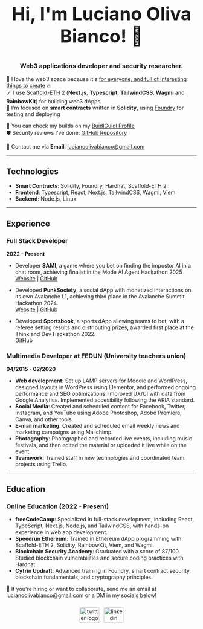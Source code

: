 <div align="center">
  <h2 style="font-size: 48px">Hi, I'm Luciano Oliva Bianco! 👋</h2>
  <h3>Web3 applications developer and security researcher.</h3>
  
</div>
 
💖 I love the web3 space because it's [for everyone, and full of interesting things to create](https://lulox.notion.site/Newbies-Lounge-68ea7c4c5f1a4ec29786be6a76516878) 🔥<br />
🪄 I use [Scaffold-ETH 2](https://scaffoldeth.io/) (**Next.js**, **Typescript**, **TailwindCSS**, **Wagmi** and **RainbowKit**) for building web3 dApps. <br />
🌱 I'm focused on <b>smart contracts</b> written in **Solidity**, using [Foundry](https://book.getfoundry.sh/getting-started/installation) for testing and deploying<br />

🏰 You can check my builds on my [BuidlGuidl Profile](https://buidlguidl.com/builders/0xfBD9Ca40386A8C632cf0529bbb16b4BEdB59a0A0) <br />
🛡 Security reviews I've done: [GitHub Repository](https://github.com/luloxi/security-reviews)
  
💌 Contact me via **Email**: [lucianoolivabianco@gmail.com](mailto:lucianoolivabianco@gmail.com)  

---

## Technologies

- **Smart Contracts**: Solidity, Foundry, Hardhat, Scaffold-ETH 2
- **Frontend**: Typescript, React, Next.js, TailwindCSS, Wagmi, Viem
- **Backend**: Node.js, Linux

---

## Experience

### Full Stack Developer
**2022 - Present**

- Developer **SAMI**, a game where you bet on finding the impostor AI in a chat room, achieving finalist in the Mode AI Agent Hackathon 2025
  [Website](https://playsami.fun/) | [GitHub](https://github.com/fabian416/sami)

- Developed **PunkSociety**, a social dApp with monetized interactions on its own Avalanche L1, achieving third place in the Avalanche Summit Hackathon 2024.  
  [Website](https://punksociety.xyz/about) | [GitHub](https://github.com/luloxi/PunkSociety)
    
- Developed **Sportsbook**, a sports dApp allowing teams to bet, with a referee setting results and distributing prizes, awarded first place at the Think and Dev Hackathon 2022.  
  [GitHub](https://github.com/luloxi/Sportsbook)

### Multimedia Developer at FEDUN (University teachers union)
**04/2015 - 02/2020**

- **Web development**: Set up LAMP servers for Moodle and WordPress, designed layouts in WordPress using Elementor, and performed ongoing performance and SEO optimizations. Improved UX/UI with data from Google Analytics. Implemented accesibility following the ARIA standard.
- **Social Media**: Created and scheduled content for Facebook, Twitter, Instagram, and YouTube using Adobe Photoshop, Adobe Premiere, Canva, and other tools. 
- **E-mail marketing**: Created and scheduled email weekly news and marketing campaigns using Mailchimp.
- **Photography**: Photographed and recorded live events, including music festivals, and then edited the material or uploaded it live while on the event.
- **Teamwork**: Trained staff in new technologies and coordinated team projects using Trello.

---

## Education

### Online Education (2022 - Present)

- **freeCodeCamp**: Specialized in full-stack development, including React, TypeScript, Next.js, Node.js, and TailwindCSS, with hands-on experience in web app development.
- **Speedrun Ethereum**: Trained in Ethereum dApp programming with Scaffold-ETH 2, Solidity, RainbowKit, Viem, and Wagmi.
- **Blockchain Security Academy**: Graduated with a score of 87/100. Studied blockchain vulnerabilities and secure coding practices with Hardhat.
- **Cyfrin Updraft**: Advanced training in Foundry, smart contract security, blockchain fundamentals, and cryptography principles.

💼 If you're hiring or want to collaborate, send me an email at lucianoolivabianco@gmail.com or a DM in my socials below!

<div align="center">
  <div style="display: flex; align-items: center; justify-content: center; margin-top: 24px;">
    <a href="https://twitter.com/LuloxEth" target="_blank" style="margin-right: 12px;">
      <img src="https://raw.githubusercontent.com/maurodesouza/profile-readme-generator/master/src/assets/icons/social/twitter/default.svg" width="52" height="40" alt="twitter logo" />
    </a>
    <a href="https://www.linkedin.com/in/lulox/" target="_blank">
      <img src="https://raw.githubusercontent.com/maurodesouza/profile-readme-generator/master/src/assets/icons/social/linkedin/default.svg" width="52" height="40" alt="linkedin logo" />
    </a>
  </div>
</div>
